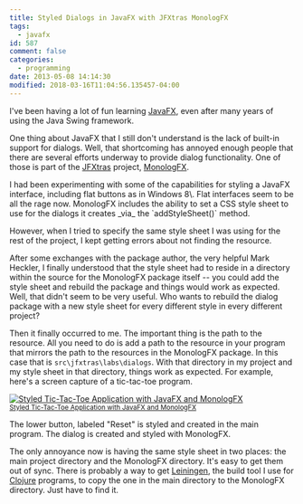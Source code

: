 ```yaml
---
title: Styled Dialogs in JavaFX with JFXtras MonologFX
tags:
  - javafx
id: 587
comment: false
categories:
  - programming
date: 2013-05-08 14:14:30
modified: 2018-03-16T11:04:56.135457-04:00
---
```


I've been having a lot of fun learning [JavaFX](http://www.oracle.com/technetwork/java/javase/overview/javafx-overview-2158620.html "Link to JavaFX developer"), even after many years of using the Java Swing framework.

One thing about JavaFX that I still don't understand is the lack of built-in support for dialogs. Well, that shortcoming has annoyed enough people that there are several efforts underway to provide dialog functionality. One of those is part of the [JFXtras](http://jfxtras.org/ "Link to the JFXtras home page.") project, [MonologFX](https://blogs.oracle.com/javajungle/entry/monologfx_floss_javafx_dialogs_for "Link to MonologFX introduction blog.").

<!--more-->I had been experimenting with some of the capabilities for styling a JavaFX interface, including flat buttons as in Windows 8\. Flat interfaces seem to be all the rage now. MonologFX includes the ability to set a CSS style sheet to use for the dialogs it creates _via_ the `addStyleSheet()` method.

However, when I tried to specify the same style sheet I was using for the rest of the project, I kept getting errors about not finding the resource.

After some exchanges with the package author, the very helpful Mark Heckler, I finally understood that the style sheet had to reside in a directory within the source for the MonologFX package itself -- you could add the style sheet and rebuild the package and things would work as expected. Well, that didn't seem to be very useful. Who wants to rebuild the dialog package with a new style sheet for every different style in every different project?

Then it finally occurred to me. The important thing is the path to the resource. All you need to do is add a path to the resource in your program that mirrors the path to the resources in the MonologFX package. In this case that is `src\jfxtras\labs\dialogs`. With that directory in my project and my style sheet in that directory, things work as expected. For example, here's a screen capture of a tic-tac-toe program.

[![Styled Tic-Tac-Toe Application with JavaFX and MonologFX](https://github.com/clartaq/yo-dave/raw/master/images/2013-05-08-DialogSnip.png)<br><small>Styled Tic-Tac-Toe Application with JavaFX and MonologFX</small>](https://github.com/clartaq/yo-dave/raw/master/images/2013-05-08-DialogSnip.png)

The lower button, labeled "Reset" is styled and created in the main program. The dialog is created and styled with MonologFX.

The only annoyance now is having the same style sheet in two places: the main project directory and the MonologFX directory. It's easy to get them out of sync. There is probably a way to get [Leiningen](https://github.com/technomancy/leiningen "Link to the Leiningen home page"), the build tool I use for [Clojure](http://clojure.org/ "Link to the Clojure language home page.") programs, to copy the one in the main directory to the MonologFX directory. Just have to find it.